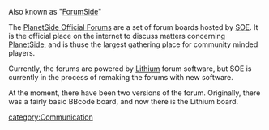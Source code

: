 Also known as "[ForumSide](Forumside "wikilink")"

The [PlanetSide Official
Forums](http://forums.station.sony.com/ps/forums/list.m) are a set of
forum boards hosted by [SOE](SOE "wikilink"). It is the official place
on the internet to discuss matters concerning
[PlanetSide](PlanetSide "wikilink"), and is thuse the largest gathering
place for community minded players.

Currently, the forums are powered by [Lithium](http://lithium.com/)
forum software, but SOE is currently in the process of remaking the
forums with new software.

At the moment, there have been two versions of the forum. Originally,
there was a fairly basic BBcode board, and now there is the Lithium
board.

[category:Communication](category:Communication "wikilink")